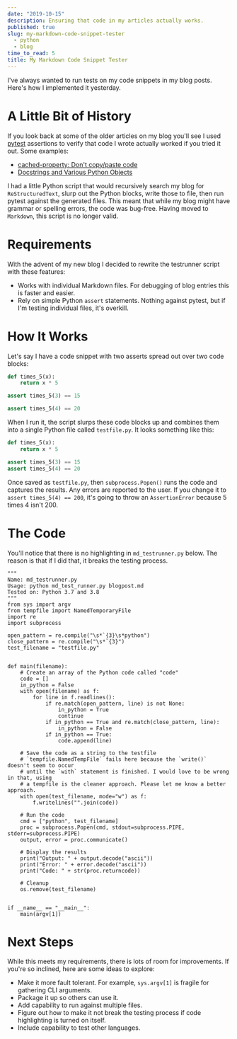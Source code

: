 ```yaml
---
date: "2019-10-15"
description: Ensuring that code in my articles actually works.
published: true
slug: my-markdown-code-snippet-tester
  - python
  - blog
time_to_read: 5
title: My Markdown Code Snippet Tester
---
```


I've always wanted to run tests on my code snippets in my blog posts. Here's how I implemented it yesterday.

# A Little Bit of History

If you look back at some of the older articles on my blog you'll see I used [pytest](https://pytest.org) assertions to verify that code I wrote actually worked if you tried it out. Some examples:

- [cached-property: Don't copy/paste code](https://www.pydanny.com/cached-property.html)
- [Docstrings and Various Python Objects](https://www.pydanny.com/docstrings-and-various-python-objects.html)

I had a little Python script that would recursively search my blog for `ReStructuredText`, slurp out the Python blocks, write those to file, then run pytest against the generated files. This meant that while my blog might have grammar or spelling errors, the code was bug-free. Having moved to `Markdown`, this script is no longer valid.

# Requirements

With the advent of my new blog I decided to rewrite the testrunner script with these features:

- Works with individual Markdown files. For debugging of blog entries this is faster and easier.
- Rely on simple Python `assert` statements. Nothing against pytest, but if I'm testing individual files, it's overkill.

# How It Works

Let's say I have a code snippet with two asserts spread out over two code blocks:

```python
def times_5(x):
    return x * 5

assert times_5(3) == 15
```

```python
assert times_5(4) == 20
```

When I run it, the script slurps these code blocks up and combines them into a single Python file called `testfile.py`. It looks something like this:

```python
def times_5(x):
    return x * 5

assert times_5(3) == 15
assert times_5(4) == 20
```

Once saved as `testfile.py`, then `subprocess.Popen()` runs the code and captures the results. Any errors are reported to the user. If you change it to `assert times_5(4) == 200`, it's going to throw an `AssertionError` because 5 times 4 isn't 200.

# The Code

You'll notice that there is no highlighting in `md_testrunner.py` below. The reason is that if I did that, it breaks the testing process.

```
"""
Name: md_testrunner.py
Usage: python md_test_runner.py blogpost.md
Tested on: Python 3.7 and 3.8
"""
from sys import argv
from tempfile import NamedTemporaryFile
import re
import subprocess

open_pattern = re.compile("\s*`{3}\s*python")
close_pattern = re.compile("\s*`{3}")
test_filename = "testfile.py"


def main(filename):
    # Create an array of the Python code called "code"
    code = []
    in_python = False
    with open(filename) as f:
        for line in f.readlines():
            if re.match(open_pattern, line) is not None:
                in_python = True
                continue
            if in_python == True and re.match(close_pattern, line):
                in_python = False
            if in_python == True:
                code.append(line)

    # Save the code as a string to the testfile
    # `tempfile.NamedTempFile` fails here because the `write()` doesn't seem to occur
    # until the `with` statement is finished. I would love to be wrong in that, using
    # a tempfile is the cleaner approach. Please let me know a better approach.
    with open(test_filename, mode="w") as f:
        f.writelines("".join(code))

    # Run the code
    cmd = ["python", test_filename]
    proc = subprocess.Popen(cmd, stdout=subprocess.PIPE, stderr=subprocess.PIPE)
    output, error = proc.communicate()

    # Display the results
    print("Output: " + output.decode("ascii"))
    print("Error: " + error.decode("ascii"))
    print("Code: " + str(proc.returncode))

    # Cleanup
    os.remove(test_filename)


if __name__ == "__main__":
    main(argv[1])
```

# Next Steps

While this meets my requirements, there is lots of room for improvements. If you're so inclined, here are some ideas to explore:

- Make it more fault tolerant. For example, `sys.argv[1]` is fragile for gathering CLI arguments.
- Package it up so others can use it.
- Add capability to run against multiple files.
- Figure out how to make it not break the testing process if code highlighting is turned on itself.
- Include capability to test other languages.
